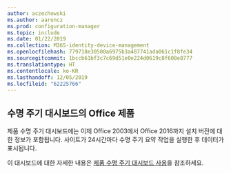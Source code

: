 ```yaml
---
author: aczechowski
ms.author: aaroncz
ms.prod: configuration-manager
ms.topic: include
ms.date: 01/22/2019
ms.collection: M365-identity-device-management
ms.openlocfilehash: 779718e30500a6975b3a487741ada061c1f8fe34
ms.sourcegitcommit: 1bccb61bf3c7c69d51e0e224d0619c8f608e8777
ms.translationtype: HT
ms.contentlocale: ko-KR
ms.lasthandoff: 12/05/2019
ms.locfileid: "62225766"
---
```

## <a name="bkmk_lifecycle"></a> 수명 주기 대시보드의 Office 제품
<!--3556026-->

제품 수명 주기 대시보드에는 이제 Office 2003에서 Office 2016까지 설치 버전에 대한 정보가 포함됩니다. 사이트가 24시간마다 수명 주기 요약 작업을 실행한 후 데이터가 표시됩니다.

이 대시보드에 대한 자세한 내용은 [제품 수명 주기 대시보드 사용](/sccm/core/clients/manage/asset-intelligence/product-lifecycle-dashboard)을 참조하세요.


